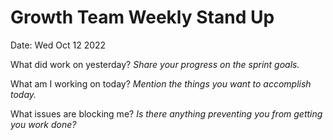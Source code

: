 # **Growth Team Weekly Stand Up**
Date: Wed Oct 12 2022

What did work on yesterday? 
_Share your progress on the sprint goals._
>
>

What am I working on today? 
_Mention the things you want to accomplish today._
>
>

What issues are blocking me? 
_Is there anything preventing you from getting you work done?_
>
>

